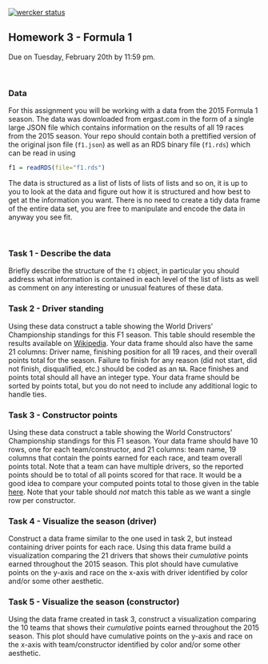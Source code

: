[![wercker status](https://app.wercker.com/status/5c865c33255e4e83684ac1321a73d6f0/s/master "wercker status")](https://app.wercker.com/project/byKey/5c865c33255e4e83684ac1321a73d6f0)

## Homework 3 - Formula 1

Due on Tuesday, February 20th by 11:59 pm.

<br/>

### Data

For this assignment you will be working with a data from the 2015 Formula 1 season. The data was downloaded from ergast.com in the form of a single large JSON file which contains information on the results of all 19 races from the 2015 season. Your repo should contain both a prettified version of the original json file (`f1.json`) as well as an RDS binary file (`f1.rds`) which can be read in using

```r
f1 = readRDS(file="f1.rds")
```

The data is structured as a list of lists of lists of lists and so on, it is up to you to look at the data and figure out how it is structured and how best to get at the information you want. There is no need to create a tidy data frame of the entire data set, you are free to manipulate and encode the data in anyway you see fit.

<br/>


### Task 1 - Describe the data

Briefly describe the structure of the `f1` object, in particular you should address what information is contained in each level of the list of lists as well as comment on any interesting or unusual features of these data.

### Task 2 - Driver standing

Using these data construct a table showing the World Drivers' Championship standings for this F1 season. This table should resemble the results available on [Wikipedia](https://en.wikipedia.org/wiki/2015_Formula_One_season#World_Drivers.27_Championship_standings). Your data frame should also have the same 21 columns: Driver name, finishing position for all 19 races, and their overall points total for the season. Failure to finish for any reason (did not start, did not finish, disqualified, etc.) should be coded as an `NA`. Race finishes and points total should all have an integer type. Your data frame should be sorted by points total, but you do not need to include any additional logic to handle ties.

### Task 3 - Constructor points

Using these data construct a table showing the World Constructors' Championship standings for this F1 season. Your data frame should have 10 rows, one for each team/constructor, and 21 columns: team name, 19 columns that contain the points earned for each race, and team overall points total. Note that a team can have multiple drivers, so the reported points should be to total of all points scored for that race. It would be a good idea to compare your computed points total to those given in the table [here](https://en.wikipedia.org/wiki/2015_Formula_One_season#World_Constructors.27_Championship_standings). Note that your table should *not* match this table as we want a single row per constructor.

### Task 4 - Visualize the season (driver)

Construct a data frame similar to the one used in task 2, but instead containing driver points for each race. Using this data frame build a visualization comparing the 21 drivers that shows their *cumulative* points earned throughout the 2015 season. This plot should have cumulative points on the y-axis and race on the x-axis with driver identified by color and/or some other aesthetic. 

### Task 5 - Visualize the season (constructor)

Using the data frame created in task 3, construct a visualization comparing the 10 teams that shows their *cumulative* points earned throughout the 2015 season. This plot should have cumulative points on the y-axis and race on the x-axis with team/constructor identified by color and/or some other aesthetic. 

